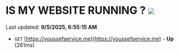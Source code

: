 # IS MY WEBSITE RUNNING ? [![](https://img.shields.io/static/v1?label=Sponsor&message=%E2%9D%A4&logo=GitHub&color=%23fe8e86)](https://github.com/sponsors/Youssef-Lehmam)

Last updated: **9/5/2025, 6:55:15 AM**

- `GET` [https://youssefservice.me](https://youssefservice.me) - **Up** (261ms)
